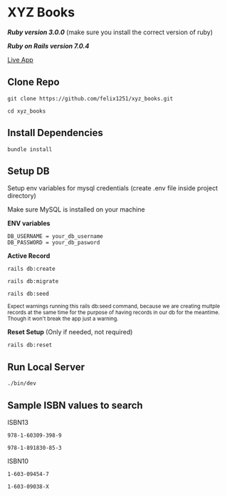 # XYZ Books

**_Ruby version 3.0.0_** (make sure you install the correct version of ruby)

**_Ruby on Rails version 7.0.4_**

<a href="https://xyzbooks.fjc-shop.online/" target="_blank" rel="noopener">Live App</a>

## Clone Repo

```
git clone https://github.com/felix1251/xyz_books.git
```

```
cd xyz_books
```

## Install Dependencies

```
bundle install
```

## **Setup DB**

Setup env variables for mysql credentials (create .env file inside project directory)

Make sure MySQL is installed on your machine

**ENV variables**

```
DB_USERNAME = your_db_username
DB_PASSWORD = your_db_pasword
```

**Active Record**

```
rails db:create
```

```
rails db:migrate
```

```
rails db:seed
```

<sub>Expect warnings running this rails db:seed command, because we are creating multple records at the same time for the purpose of having records in our db for the meantime. Though it won't break the app just a warning.</sub>

**Reset Setup** (Only if needed, not required)

```
rails db:reset
```

## **Run Local Server**

```
./bin/dev
```

## **Sample ISBN values to search**

ISBN13

```
978-1-60309-398-9
```

```
978-1-891830-85-3
```

ISBN10

```
1-603-09454-7
```

```
1-603-09038-X
```
